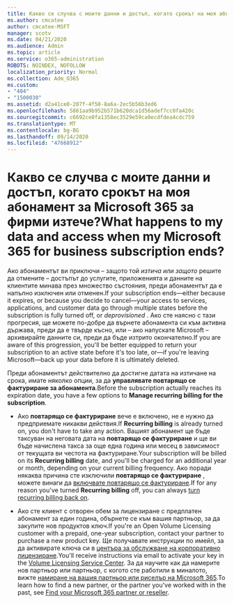 ```yaml
---
title: Какво се случва с моите данни и достъп, когато срокът на моя абонамент за Microsoft 365 за фирми изтече?
ms.author: cmcatee
author: cmcatee-MSFT
manager: scotv
ms.date: 04/21/2020
ms.audience: Admin
ms.topic: article
ms.service: o365-administration
ROBOTS: NOINDEX, NOFOLLOW
localization_priority: Normal
ms.collection: Adm_O365
ms.custom:
- "484"
- "1500030"
ms.assetid: d2a41ce0-207f-4f50-8a6a-2ec5b56b3ed6
ms.openlocfilehash: 5861aa9b952b571b620dca1d56adef7cc0fa420c
ms.sourcegitcommit: c6692ce0fa1358ec3529e59ca0ecdfdea4cdc759
ms.translationtype: MT
ms.contentlocale: bg-BG
ms.lasthandoff: 09/14/2020
ms.locfileid: "47668912"
---
```

# <a name="what-happens-to-my-data-and-access-when-my-microsoft-365-for-business-subscription-ends"></a><span data-ttu-id="cff35-102">Какво се случва с моите данни и достъп, когато срокът на моя абонамент за Microsoft 365 за фирми изтече?</span><span class="sxs-lookup"><span data-stu-id="cff35-102">What happens to my data and access when my Microsoft 365 for business subscription ends?</span></span>

<span data-ttu-id="cff35-103">Ако абонаментът ви приключи – защото той  *изтича или защото*  решите да отмените – достъпът до услугите, приложенията и данните на клиентите минава през множество състояния, преди абонаментът да е напълно изключен или отменен.</span><span class="sxs-lookup"><span data-stu-id="cff35-103">If your subscription ends—either because it expires, or because you decide to cancel—your access to services, applications, and customer data go through multiple states before the subscription is fully turned off, or  *deprovisioned*  .</span></span> <span data-ttu-id="cff35-104">Ако сте наясно с тази прогресия, ще можете по-добре да върнете абонамента си към активна държава, преди да е твърде късно, или – ако напускате Microsoft – архивирайте данните си, преди да бъде изтрито окончателно.</span><span class="sxs-lookup"><span data-stu-id="cff35-104">If you are aware of this progression, you'll be better equipped to return your subscription to an active state before it's too late, or—if you're leaving Microsoft—back up your data before it is ultimately deleted.</span></span>
  
<span data-ttu-id="cff35-105">Преди абонаментът действително да достигне датата на изтичане на срока, имате няколко опции, за да **управлявате повтарящо се фактуриране за абонамента**.</span><span class="sxs-lookup"><span data-stu-id="cff35-105">Before the subscription actually reaches its expiration date, you have a few options to **Manage recurring billing for the subscription**.</span></span>
  
- <span data-ttu-id="cff35-106">Ако **повтарящо се фактуриране** вече е включено, не е нужно да предприемате никакви действия.</span><span class="sxs-lookup"><span data-stu-id="cff35-106">If **Recurring billing** is already turned on, you don't have to take any action.</span></span> <span data-ttu-id="cff35-107">Вашият абонамент ще бъде таксуван на неговата дата на **повтарящо се фактуриране** и ще ви бъде начислена такса за още една година или месец в зависимост от текущата ви честота на фактуриране.</span><span class="sxs-lookup"><span data-stu-id="cff35-107">Your subscription will be billed on its **Recurring billing** date, and you'll be charged for an additional year or month, depending on your current billing frequency.</span></span> <span data-ttu-id="cff35-108">Ако поради някаква причина сте изключили **повтарящо се фактуриране** , можете винаги да [включвате повтарящо се фактуриране](https://docs.microsoft.com/microsoft-365/commerce/subscriptions/renew-your-subscription#turn-recurring-billing-off-or-on).</span><span class="sxs-lookup"><span data-stu-id="cff35-108">If for any reason you've turned **Recurring billing** off, you can always [turn recurring billing back on](https://docs.microsoft.com/microsoft-365/commerce/subscriptions/renew-your-subscription#turn-recurring-billing-off-or-on).</span></span>

- <span data-ttu-id="cff35-109">Ако сте клиент с отворен обем за лицензиране с предплатен абонамент за един година, обърнете се към вашия партньор, за да закупите нов продуктов ключ.</span><span class="sxs-lookup"><span data-stu-id="cff35-109">If you're an Open Volume Licensing customer with a prepaid, one-year subscription, contact your partner to purchase a new product key.</span></span> <span data-ttu-id="cff35-110">Ще получавате инструкции по имейл, за да активирате ключа си в [центъра за обслужване на корпоративно лицензиране](https://go.microsoft.com/fwlink/p/?LinkID=282016).</span><span class="sxs-lookup"><span data-stu-id="cff35-110">You'll receive instructions via email to activate your key in the [Volume Licensing Service Center](https://go.microsoft.com/fwlink/p/?LinkID=282016).</span></span> <span data-ttu-id="cff35-111">За да научите как да намерите нов партньор или партньор, с когото сте работили в миналото, вижте [намиране на вашия партньор или риселър на Microsoft 365](https://docs.microsoft.com/microsoft-365/admin/manage/find-your-partner-or-reseller).</span><span class="sxs-lookup"><span data-stu-id="cff35-111">To learn how to find a new partner, or the partner you've worked with in the past, see [Find your Microsoft 365 partner or reseller](https://docs.microsoft.com/microsoft-365/admin/manage/find-your-partner-or-reseller).</span></span>